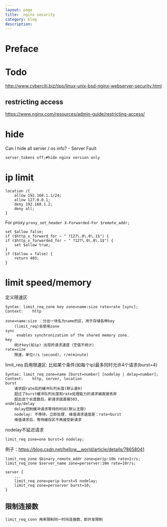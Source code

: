 ```yaml
---
layout: page
title:	nginx security
category: blog
description: 
---
```

# Preface

# Todo
http://www.cyberciti.biz/tips/linux-unix-bsd-nginx-webserver-security.html

## restricting access
https://www.nginx.com/resources/admin-guide/restricting-access/

# hide
Can I hide all server / os info? - Server Fault

	server_tokens off;#hide nginx version only

# ip limit

	location /{
		allow 192.168.1.1/24;
		allow 127.0.0.1;
		deny 192.168.1.2;
		deny all;
	}

For proxy `proxy_set_header X-Forwarded-For $remote_addr;`

	set $allow false;
	if ($http_x_forward_for ~ " ?127\.0\.0\.1$") {
	if ($http_x_forwarded_for ~ " ?127\.0\.0\.1$") {
		set $allow true; 
	} 
	if ($allow = false) {
		return 403;
	}

# limit speed/memory
定义限速区

    Syntax:	limit_req_zone key zone=name:size rate=rate [sync];
    Context:	http

    zone=name:size ：分出一块名为name的区，用于存储各种key
        (limit_req)会使用zone
    sync
         enables synchronization of the shared memory zone.
    key
        统计key(如ip) 出现的请求速度（空值不统计）
    rate=size
        限速，单位r/s（second), r/m(minute)

limit_req 启用限速区: 比如某个条件(如每个ip)最多同时允许4个请求(burst=4)
    
    Syntax:	limit_req zone=name [burst=number] [nodelay | delay=number];
    Context:	http, server, location
    burst
        请求超rate后的缓冲队列长度(默认是0)
        超过了burst缓冲队列长度和rate处理能力的请求被直接丢弃
        超出这个长度数后，新请求就直接503, 
    ondelay/delay
        delay控制缓冲请求等待的时间(默认无限)
        nodelay: 不等待，立即处理. 峰值请求速度是：rate+burst
        峰值请求后，等待缓存区不再接受新请求

nodelay不延迟请求

    limit_req zone=one burst=5 nodelay;

例子：https://blog.csdn.net/hellow__world/article/details/78658041

    limit_req_zone $binary_remote_addr zone=perip:10m rate=1r/s;
    limit_req_zone $server_name zone=perserver:10m rate=10r/s;

    server {
        ...
        limit_req zone=perip burst=5 nodelay;
        limit_req zone=perserver burst=10;
    }

## 限制连接数
    limit_req_conn 用来限制同一时间连接数，即并发限制

